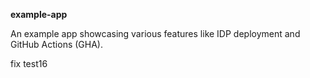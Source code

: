 **example-app**

An example app showcasing various features like IDP deployment and GitHub Actions (GHA).

fix test16
